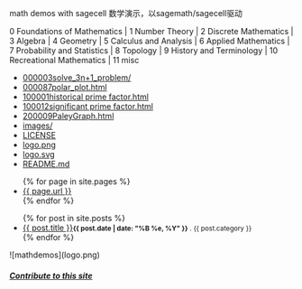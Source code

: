math demos with sagecell 数学演示，以sagemath/sagecell驱动

0 Foundations of Mathematics | 1 Number Theory | 2 Discrete Mathematics | 3 Algebra |
4 Geometry | 5 Calculus and Analysis | 6 Applied Mathematics | 7 Probability and Statistics |
8 Topology | 9 History and Terminology | 10 Recreational Mathematics | 11 misc

<ul>
<li><a href="000003solve_3n%2B1_problem/">000003solve_3n+1_problem/</a></li>
<li><a href="000087polar_plot.html">000087polar_plot.html</a></li>
<li><a href="100001historical%20prime%20factor.html">100001historical prime factor.html</a></li>
<li><a href="100012significant%20prime%20factor.html">100012significant prime factor.html</a></li>
<li><a href="200009PaleyGraph.html">200009PaleyGraph.html</a></li>
<li><a href="images/">images/</a></li>
<li><a href="LICENSE">LICENSE</a></li>
<li><a href="logo.png">logo.png</a></li>
<li><a href="logo.svg">logo.svg</a></li>
<li><a href="README.md">README.md</a></li>
</ul>

<ul>
  {% for page in site.pages %}
  <li><a href="{{ page.url }}">{{ page.url }}</a></li>
  {% endfor %}
</ul>
<ul>
{% for post in site.posts %}	
    <li><a href="{{ post.url }}">{{ post.title }}</a><small><strong>{{ post.date | date: "%B %e, %Y" }}</strong> . {{ post.category }} </small></li>	
{% endfor %}
</ul>
![mathdemos](logo.png)
<h5><a href="https://github.com/2293/mathdemos/new/main">Contribute to this site</a></h5>